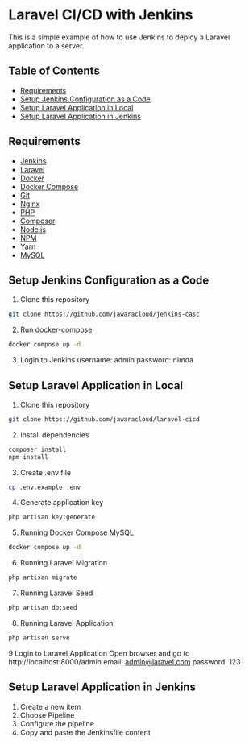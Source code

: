 # Laravel CI/CD with Jenkins
This is a simple example of how to use Jenkins to deploy a Laravel application to a server.

## Table of Contents
- [Requirements](#requirements)
- [Setup Jenkins Configuration as a Code](#setup-jenkins-configuration-as-a-code)
- [Setup Laravel Application in Local](#setup-laravel-application-in-local)
- [Setup Laravel Application in Jenkins](#setup-laravel-application-in-jenkins)

## Requirements
- [Jenkins](https://www.jenkins.io/)
- [Laravel](https://laravel.com/)
- [Docker](https://www.docker.com/)
- [Docker Compose](https://docs.docker.com/compose/)
- [Git](https://git-scm.com/)
- [Nginx](https://www.nginx.com/)
- [PHP](https://www.php.net/)
- [Composer](https://getcomposer.org/)
- [Node.js](https://nodejs.org/)
- [NPM](https://www.npmjs.com/)
- [Yarn](https://yarnpkg.com/)
- [MySQL](https://www.mysql.com/)

## Setup Jenkins Configuration as a Code
1. Clone this repository
```bash
git clone https://github.com/jawaracloud/jenkins-casc
```
2. Run docker-compose
```bash
docker compose up -d
```
3. Login to Jenkins
username: admin
password: nimda

## Setup Laravel Application in Local
1. Clone this repository
```bash
git clone https://github.com/jawaracloud/laravel-cicd
```
2. Install dependencies
```bash
composer install
npm install
```
3. Create .env file
```bash
cp .env.example .env
```
4. Generate application key
```bash
php artisan key:generate
```
5. Running Docker Compose MySQL
```bash
docker compose up -d
```
6. Running Laravel Migration
```bash
php artisan migrate
```
7. Running Laravel Seed
```bash
php artisan db:seed
```
8. Running Laravel Application
```bash
php artisan serve
```
9 Login to Laravel Application
Open browser and go to http://localhost:8000/admin
email: admin@laravel.com
password: 123

## Setup Laravel Application in Jenkins
1. Create a new item
2. Choose Pipeline
3. Configure the pipeline
4. Copy and paste the Jenkinsfile content
